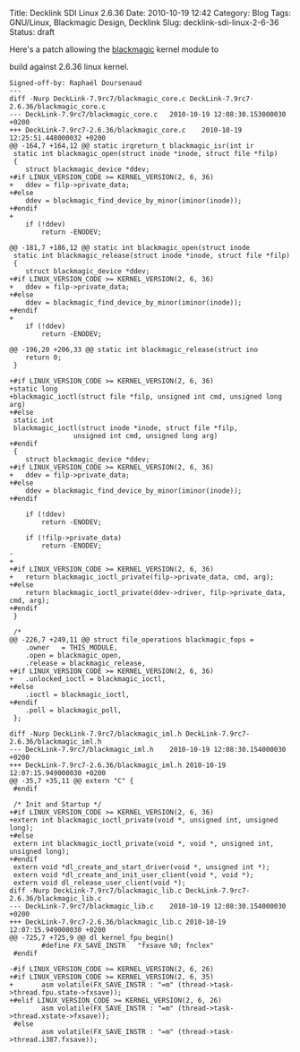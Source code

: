 Title: Decklink SDI Linux 2.6.36
Date: 2010-10-19 12:42
Category: Blog
Tags: GNU/Linux, Blackmagic Design, Decklink
Slug: decklink-sdi-linux-2-6-36
Status: draft

Here's a patch allowing the
[blackmagic](http://www.blackmagic-design.com/) kernel module to  
  
build against 2.6.36 linux kernel.

    Signed-off-by: Raphaël Doursenaud 
    ---
    diff -Nurp DeckLink-7.9rc7/blackmagic_core.c DeckLink-7.9rc7-2.6.36/blackmagic_core.c
    --- DeckLink-7.9rc7/blackmagic_core.c   2010-10-19 12:08:30.153000030 +0200
    +++ DeckLink-7.9rc7-2.6.36/blackmagic_core.c    2010-10-19 12:25:51.448000032 +0200
    @@ -164,7 +164,12 @@ static irqreturn_t blackmagic_isr(int ir
     static int blackmagic_open(struct inode *inode, struct file *filp)
     {
        struct blackmagic_device *ddev;
    +#if LINUX_VERSION_CODE >= KERNEL_VERSION(2, 6, 36)
    +   ddev = filp->private_data;
    +#else
        ddev = blackmagic_find_device_by_minor(iminor(inode));
    +#endif
    +
        if (!ddev)
            return -ENODEV;
        
    @@ -181,7 +186,12 @@ static int blackmagic_open(struct inode
     static int blackmagic_release(struct inode *inode, struct file *filp)
     {
        struct blackmagic_device *ddev;
    +#if LINUX_VERSION_CODE >= KERNEL_VERSION(2, 6, 36)
    +   ddev = filp->private_data;
    +#else
        ddev = blackmagic_find_device_by_minor(iminor(inode));
    +#endif
    +
        if (!ddev)
            return -ENODEV;
     
    @@ -196,20 +206,33 @@ static int blackmagic_release(struct ino
        return 0;
     }
     
    +#if LINUX_VERSION_CODE >= KERNEL_VERSION(2, 6, 36)
    +static long
    +blackmagic_ioctl(struct file *filp, unsigned int cmd, unsigned long arg)
    +#else
     static int
     blackmagic_ioctl(struct inode *inode, struct file *filp,
                    unsigned int cmd, unsigned long arg)
    +#endif
     {
        struct blackmagic_device *ddev;
    +#if LINUX_VERSION_CODE >= KERNEL_VERSION(2, 6, 36)
    +   ddev = filp->private_data;
    +#else
        ddev = blackmagic_find_device_by_minor(iminor(inode));
    +#endif
        
        if (!ddev)
            return -ENODEV;
        
        if (!filp->private_data)
            return -ENODEV;
    -   
    +
    +#if LINUX_VERSION_CODE >= KERNEL_VERSION(2, 6, 36)
    +   return blackmagic_ioctl_private(filp->private_data, cmd, arg);
    +#else
        return blackmagic_ioctl_private(ddev->driver, filp->private_data, cmd, arg);
    +#endif
     }
     
     /*
    @@ -226,7 +249,11 @@ struct file_operations blackmagic_fops =
        .owner   = THIS_MODULE,
        .open = blackmagic_open,
        .release = blackmagic_release,
    +#if LINUX_VERSION_CODE >= KERNEL_VERSION(2, 6, 36)
    +   .unlocked_ioctl = blackmagic_ioctl,
    +#else
        .ioctl = blackmagic_ioctl,
    +#endif
        .poll = blackmagic_poll,
     };
     
    diff -Nurp DeckLink-7.9rc7/blackmagic_iml.h DeckLink-7.9rc7-2.6.36/blackmagic_iml.h
    --- DeckLink-7.9rc7/blackmagic_iml.h    2010-10-19 12:08:30.154000030 +0200
    +++ DeckLink-7.9rc7-2.6.36/blackmagic_iml.h 2010-10-19 12:07:15.949000030 +0200
    @@ -35,7 +35,11 @@ extern "C" {
     #endif
     
     /* Init and Startup */
    +#if LINUX_VERSION_CODE >= KERNEL_VERSION(2, 6, 36)
    +extern int blackmagic_ioctl_private(void *, unsigned int, unsigned long);
    +#else
     extern int blackmagic_ioctl_private(void *, void *, unsigned int, unsigned long);
    +#endif
     extern void *dl_create_and_start_driver(void *, unsigned int *);
     extern void *dl_create_and_init_user_client(void *, void *);
     extern void dl_release_user_client(void *);
    diff -Nurp DeckLink-7.9rc7/blackmagic_lib.c DeckLink-7.9rc7-2.6.36/blackmagic_lib.c
    --- DeckLink-7.9rc7/blackmagic_lib.c    2010-10-19 12:08:30.154000030 +0200
    +++ DeckLink-7.9rc7-2.6.36/blackmagic_lib.c 2010-10-19 12:07:15.949000030 +0200
    @@ -725,7 +725,9 @@ dl_kernel_fpu_begin()
            #define FX_SAVE_INSTR   "fxsave %0; fnclex"
     #endif
     
    -#if LINUX_VERSION_CODE >= KERNEL_VERSION(2, 6, 26)
    +#if LINUX_VERSION_CODE >= KERNEL_VERSION(2, 6, 35)
    +       asm volatile(FX_SAVE_INSTR : "=m" (thread->task->thread.fpu.state->fxsave));
    +#elif LINUX_VERSION_CODE >= KERNEL_VERSION(2, 6, 26)
            asm volatile(FX_SAVE_INSTR : "=m" (thread->task->thread.xstate->fxsave));
     #else
            asm volatile(FX_SAVE_INSTR : "=m" (thread->task->thread.i387.fxsave));
